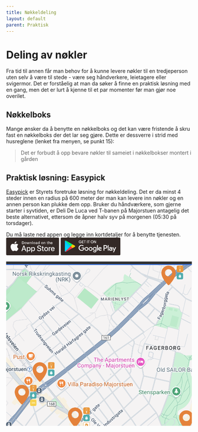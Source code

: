 ```yaml
---
title: Nøkkeldeling
layout: default
parent: Praktisk
---
```


# Deling av nøkler

Fra tid til annen får man behov for å kunne levere nøkler til en tredjeperson uten selv å være til stede - være seg håndverkere, leietagere eller svigermor. Det er forståelig at man da søker å finne en praktisk løsning med en gang, men det er lurt å kjenne til et par momenter før man gjør noe overilet.

## Nøkkelboks
Mange ønsker da å benytte en nøkkelboks og det kan være fristende å skru fast en nøkkelboks der det lar seg gjøre. Dette er dessverre i strid med husreglene (lenket fra menyen, se punkt 15):

> Det er forbudt å opp bevare nøkler til sameiet i nøkkelbokser montert i gården

## Praktisk løsning: Easypick

[Easypick](https://www.easypick.app) er Styrets foretruke løsning for nøkkeldeling. Det er da minst 4 steder innen en radius på 600 meter der man kan levere inn nøkler og en annen person kan plukke dem opp. Bruker du håndværkere, som gjerne starter i syvtiden, er Deli De Luca ved T-banen på Majorstuen antagelig det beste alternativet, ettersom de åpner halv syv på morgenen (05:30 på torsdager).

Du må laste ned appen og legge inn kortdetaljer for å benytte tjenesten.
<flex>
    <a href="https://apps.apple.com/us/app/easypick/id1215465630" style="padding:0"><img src="/assets/images/appstore-badge.svg" alt="Download on the App Store" style="height:3rem;padding-left:0"></a>
    <a href="https://play.google.com/store/apps/details?id=com.easypick.main"><img src="/assets/images/googleplay-badge.svg" alt="Get it on Google Play" style="height:3rem;padding-left:0"></a>
</flex>

![kart over hentesteder](/assets/images/easypick-locations.png)

